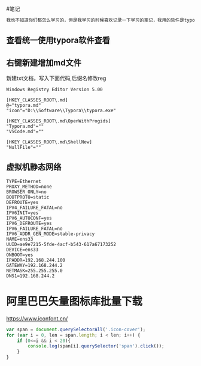 #笔记

```txt
我也不知道你们都怎么学习的，但是我学习的时候喜欢记录一下学习的笔记，我用的软件是typora，希望呢？我的笔记可以帮助你们，当然如果有人说我的笔记抄袭严重，那么我也不知道说什么，我也是慢慢的从网上查资料自己学习的，如果原作者不愿意请联系一下我，抱歉！
```

## 查看统一使用typora软件查看

## 右键新建增加md文件

新建txt文档，写入下面代码,后缀名修改reg

```regexp
Windows Registry Editor Version 5.00

[HKEY_CLASSES_ROOT\.md]
@="typora.md"
"icon"="D:\\Software\\Typora\\typora.exe"

[HKEY_CLASSES_ROOT\.md\OpenWithProgids]
"Typora.md"=""
"VSCode.md"=""

[HKEY_CLASSES_ROOT\.md\ShellNew]
"NullFile"=""

```

## 虚拟机静态网络

```properties
TYPE=Ethernet
PROXY_METHOD=none
BROWSER_ONLY=no
BOOTPROTO=static
DEFROUTE=yes
IPV4_FAILURE_FATAL=no
IPV6INIT=yes
IPV6_AUTOCONF=yes
IPV6_DEFROUTE=yes
IPV6_FAILURE_FATAL=no
IPV6_ADDR_GEN_MODE=stable-privacy
NAME=ens33
UUID=ae9e7215-5fde-4acf-b543-617a67173252
DEVICE=ens33
ONBOOT=yes
IPADDR=192.168.244.100
GATEWAY=192.168.244.2
NETMASK=255.255.255.0
DNS1=192.168.244.2
```



# 阿里巴巴矢量图标库批量下载




https://www.iconfont.cn/

```javascript
var span = document.querySelectorAll('.icon-cover');
for (var i = 0, len = span.length; i < len; i++) {
    if (0<=i && i < 20){
        console.log(span[i].querySelector('span').click());
    } 
}
```


